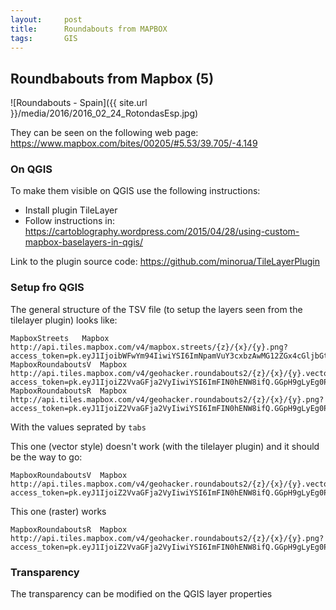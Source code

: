 ```yaml
---
layout:     post
title:      Roundabouts from MAPBOX
tags:       GIS
---
```


## Roundbabouts from Mapbox (5)

![Roundabouts - Spain]({{ site.url }}/media/2016/2016_02_24_RotondasEsp.jpg)

They can be seen on the following web page: <https://www.mapbox.com/bites/00205/#5.53/39.705/-4.149>

### On QGIS

To make them visible on QGIS use the following instructions:

- Install plugin TileLayer
- Follow instructions in: <https://cartoblography.wordpress.com/2015/04/28/using-custom-mapbox-baselayers-in-qgis/>

Link to the plugin source code: <https://github.com/minorua/TileLayerPlugin>

### Setup fro QGIS

The general structure of the TSV file (to setup the layers seen from the tilelayer plugin) looks like:

```
MapboxStreets	Mapbox	http://api.tiles.mapbox.com/v4/mapbox.streets/{z}/{x}/{y}.png?access_token=pk.eyJ1IjoibWFwYm94IiwiYSI6ImNpamVuY3cxbzAwMG12ZGx4cGljbGtqMGUifQ.vpDqms08MBqoRgp667Yz5Q
MapboxRoundaboutsV	Mapbox	http://api.tiles.mapbox.com/v4/geohacker.roundabouts2/{z}/{x}/{y}.vector.pbf?access_token=pk.eyJ1IjoiZ2VvaGFja2VyIiwiYSI6ImFIN0hENW8ifQ.GGpH9gLyEg0PZf3NPQ7Vrg
MapboxRoundaboutsR	Mapbox	http://api.tiles.mapbox.com/v4/geohacker.roundabouts2/{z}/{x}/{y}.png?access_token=pk.eyJ1IjoiZ2VvaGFja2VyIiwiYSI6ImFIN0hENW8ifQ.GGpH9gLyEg0PZf3NPQ7Vrg
```
With the values seprated by ```tabs```

This one (vector style) doesn't work (with the tilelayer plugin) and it should be the way to go:

```
MapboxRoundaboutsV	Mapbox	http://api.tiles.mapbox.com/v4/geohacker.roundabouts2/{z}/{x}/{y}.vector.pbf?access_token=pk.eyJ1IjoiZ2VvaGFja2VyIiwiYSI6ImFIN0hENW8ifQ.GGpH9gLyEg0PZf3NPQ7Vrg
```

This one (raster) works

```
MapboxRoundaboutsR	Mapbox	http://api.tiles.mapbox.com/v4/geohacker.roundabouts2/{z}/{x}/{y}.png?access_token=pk.eyJ1IjoiZ2VvaGFja2VyIiwiYSI6ImFIN0hENW8ifQ.GGpH9gLyEg0PZf3NPQ7Vrg
```

### Transparency

The transparency can be modified on the QGIS layer properties
